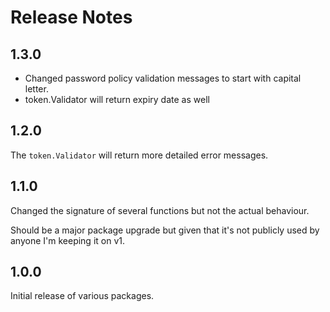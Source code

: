 Release Notes
=============

## 1.3.0

- Changed password policy validation messages to start with capital letter.
- token.Validator will return expiry date as well

## 1.2.0

The `token.Validator` will return more detailed error messages.

## 1.1.0

Changed the signature of several functions but not the actual behaviour.

Should be a major package upgrade but given that it's not publicly used by anyone I'm keeping it on v1.

## 1.0.0

Initial release of various packages.